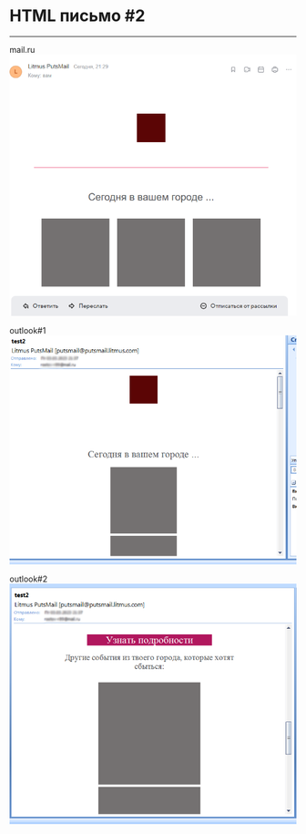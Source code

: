 # HTML письмо #2

***
  
mail.ru
![in mail](https://github.com/Tim2104/email_2/blob/master/preview/l1.PNG)


outlook#1
![in outlook](https://github.com/Tim2104/email_2/blob/master/preview/l2.PNG)


outlook#2
![in outlook](https://github.com/Tim2104/email_2/blob/master/preview/l3.PNG)
